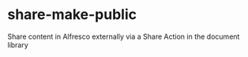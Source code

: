 # share-make-public
Share content in Alfresco externally via a Share Action in the document library
